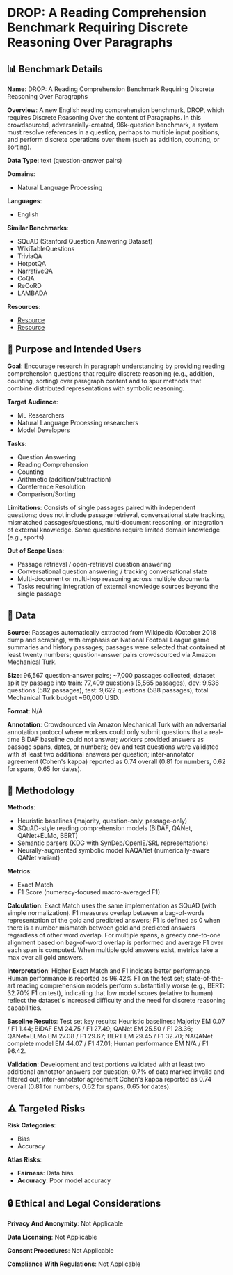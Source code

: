 # DROP: A Reading Comprehension Benchmark Requiring Discrete Reasoning Over Paragraphs

## 📊 Benchmark Details

**Name**: DROP: A Reading Comprehension Benchmark Requiring Discrete Reasoning Over Paragraphs

**Overview**: A new English reading comprehension benchmark, DROP, which requires Discrete Reasoning Over the content of Paragraphs. In this crowdsourced, adversarially-created, 96k-question benchmark, a system must resolve references in a question, perhaps to multiple input positions, and perform discrete operations over them (such as addition, counting, or sorting).

**Data Type**: text (question-answer pairs)

**Domains**:
- Natural Language Processing

**Languages**:
- English

**Similar Benchmarks**:
- SQuAD (Stanford Question Answering Dataset)
- WikiTableQuestions
- TriviaQA
- HotpotQA
- NarrativeQA
- CoQA
- ReCoRD
- LAMBADA

**Resources**:
- [Resource](https://allennlp.org/drop)
- [Resource](https://arxiv.org/abs/1903.00161)

## 🎯 Purpose and Intended Users

**Goal**: Encourage research in paragraph understanding by providing reading comprehension questions that require discrete reasoning (e.g., addition, counting, sorting) over paragraph content and to spur methods that combine distributed representations with symbolic reasoning.

**Target Audience**:
- ML Researchers
- Natural Language Processing researchers
- Model Developers

**Tasks**:
- Question Answering
- Reading Comprehension
- Counting
- Arithmetic (addition/subtraction)
- Coreference Resolution
- Comparison/Sorting

**Limitations**: Consists of single passages paired with independent questions; does not include passage retrieval, conversational state tracking, mismatched passages/questions, multi-document reasoning, or integration of external knowledge. Some questions require limited domain knowledge (e.g., sports).

**Out of Scope Uses**:
- Passage retrieval / open-retrieval question answering
- Conversational question answering / tracking conversational state
- Multi-document or multi-hop reasoning across multiple documents
- Tasks requiring integration of external knowledge sources beyond the single passage

## 💾 Data

**Source**: Passages automatically extracted from Wikipedia (October 2018 dump and scraping), with emphasis on National Football League game summaries and history passages; passages were selected that contained at least twenty numbers; question-answer pairs crowdsourced via Amazon Mechanical Turk.

**Size**: 96,567 question-answer pairs; ~7,000 passages collected; dataset split by passage into train: 77,409 questions (5,565 passages), dev: 9,536 questions (582 passages), test: 9,622 questions (588 passages); total Mechanical Turk budget ~60,000 USD.

**Format**: N/A

**Annotation**: Crowdsourced via Amazon Mechanical Turk with an adversarial annotation protocol where workers could only submit questions that a real-time BiDAF baseline could not answer; workers provided answers as passage spans, dates, or numbers; dev and test questions were validated with at least two additional answers per question; inter-annotator agreement (Cohen's kappa) reported as 0.74 overall (0.81 for numbers, 0.62 for spans, 0.65 for dates).

## 🔬 Methodology

**Methods**:
- Heuristic baselines (majority, question-only, passage-only)
- SQuAD-style reading comprehension models (BiDAF, QANet, QANet+ELMo, BERT)
- Semantic parsers (KDG with SynDep/OpenIE/SRL representations)
- Neurally-augmented symbolic model NAQANet (numerically-aware QANet variant)

**Metrics**:
- Exact Match
- F1 Score (numeracy-focused macro-averaged F1)

**Calculation**: Exact Match uses the same implementation as SQuAD (with simple normalization). F1 measures overlap between a bag-of-words representation of the gold and predicted answers; F1 is defined as 0 when there is a number mismatch between gold and predicted answers regardless of other word overlap. For multiple spans, a greedy one-to-one alignment based on bag-of-word overlap is performed and average F1 over each span is computed. When multiple gold answers exist, metrics take a max over all gold answers.

**Interpretation**: Higher Exact Match and F1 indicate better performance. Human performance is reported as 96.42% F1 on the test set; state-of-the-art reading comprehension models perform substantially worse (e.g., BERT: 32.70% F1 on test), indicating that low model scores (relative to human) reflect the dataset's increased difficulty and the need for discrete reasoning capabilities.

**Baseline Results**: Test set key results: Heuristic baselines: Majority EM 0.07 / F1 1.44; BiDAF EM 24.75 / F1 27.49; QANet EM 25.50 / F1 28.36; QANet+ELMo EM 27.08 / F1 29.67; BERT EM 29.45 / F1 32.70; NAQANet complete model EM 44.07 / F1 47.01; Human performance EM N/A / F1 96.42.

**Validation**: Development and test portions validated with at least two additional annotator answers per question; 0.7% of data marked invalid and filtered out; inter-annotator agreement Cohen's kappa reported as 0.74 overall (0.81 for numbers, 0.62 for spans, 0.65 for dates).

## ⚠️ Targeted Risks

**Risk Categories**:
- Bias
- Accuracy

**Atlas Risks**:
- **Fairness**: Data bias
- **Accuracy**: Poor model accuracy

## 🔒 Ethical and Legal Considerations

**Privacy And Anonymity**: Not Applicable

**Data Licensing**: Not Applicable

**Consent Procedures**: Not Applicable

**Compliance With Regulations**: Not Applicable
